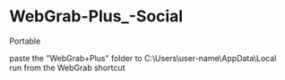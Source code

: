 # WebGrab-Plus_-Social
Portable

paste the "WebGrab+Plus" folder to C:\Users\user-name\AppData\Local\
run from the WebGrab shortcut 
